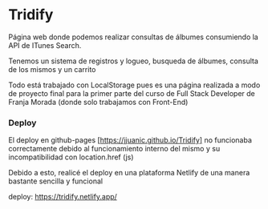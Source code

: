 # Tridify
Página web donde podemos realizar consultas de álbumes consumiendo la API de ITunes Search.

Tenemos un sistema de registros y logueo, busqueda de álbumes, consulta de los mismos y un carrito

Todo está trabajado con LocalStorage pues es una página realizada a modo de proyecto final para la primer parte del curso de Full Stack Developer de Franja Morada (donde solo trabajamos con Front-End)

### Deploy
El deploy en github-pages [https://jjuanic.github.io/Tridify] no funcionaba correctamente debido al funcionamiento interno del mismo y su incompatibilidad con location.href (js)

Debido a esto, realicé el deploy en una plataforma Netlify de una manera bastante sencilla y funcional

deploy: https://tridify.netlify.app/

